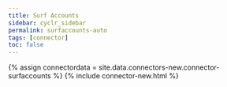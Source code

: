 ```yaml
---
title: Surf Accounts
sidebar: cyclr_sidebar
permalink: surfaccounts-auto
tags: [connector]
toc: false
---
```

{% assign connectordata = site.data.connectors-new.connector-surfaccounts %}
{% include connector-new.html %}	